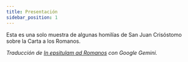 ```yaml
---
title: Presentación
sidebar_position: 1
---
```


Esta es una solo muestra de algunas homilías de San Juan Crisóstomo sobre la Carta a los Romanos.


_Traducción de [In epsitulam ad Romanos](https://www.documentacatholicaomnia.eu/02g/0345-0407,_Iohannes_Chrysostomus,_In_epistulam_ad_Romanos,_MGR.pdf) con Google Gemini._



